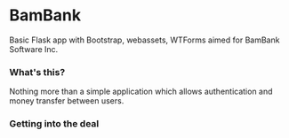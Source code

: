 # BamBank

Basic Flask app with Bootstrap, webassets, WTForms aimed for BamBank Software Inc.


### What's this? ###

Nothing more than a simple application which allows authentication and money transfer between users.

### Getting into the deal ###
